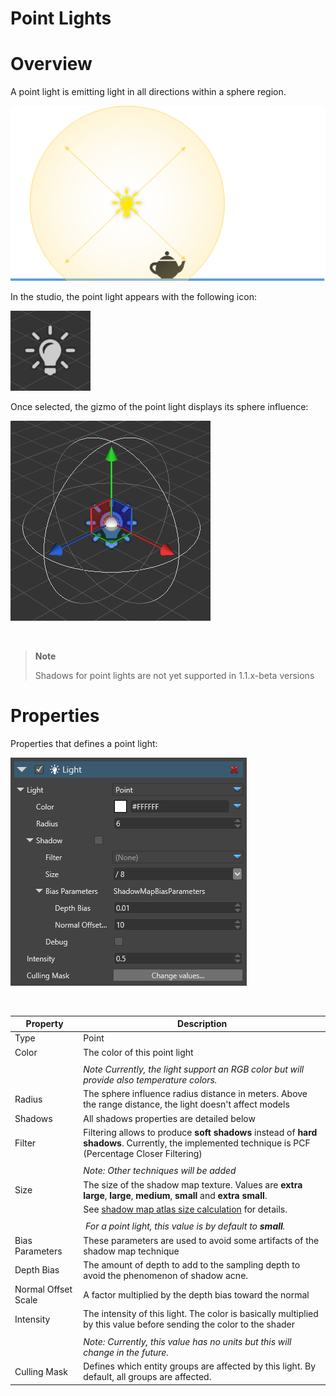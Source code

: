 # Point Lights

# Overview

A point light is emitting light in all directions within a sphere region.

![images/PointLightOverview.png](images/PointLightOverview.png) 

In the studio, the point light appears with the following icon:

![images/PointLight.png](images/PointLight.png) 

Once selected, the gizmo of the point light displays its sphere influence:

![images/PointLightSelected.png](images/PointLightSelected.png) 

 

> **Note**
> 
> Shadows for point lights are not yet supported in 1.1.x-beta versions    

# Properties

Properties that defines a point light:

![images/PointLightProperties.png](images/PointLightProperties.png) 

 

| Property            | Description                                                                                                                                         |
| ------------------- | --------------------------------------------------------------------------------------------------------------------------------------------------- |
| Type                | Point                                                                                                                                               |
| Color               | The color of this point light                                                                                                                       |
|                     |                                                                                                                                                     |
|                     | *Note Currently, the light support an RGB color but will provide also temperature colors.*                                                          |
| Radius              | The sphere influence radius distance in meters. Above the range distance, the light doesn't affect models                                           |
| Shadows             | All shadows properties are detailed below                                                                                                           |
| Filter              | Filtering allows to produce **soft shadows** instead of **hard shadows**. Currently, the implemented technique is PCF (Percentage Closer Filtering) |
|                     |                                                                                                                                                     |
|                     | *Note: Other techniques will be added*                                                                                                              |
| Size                | The size of the shadow map texture. Values are **extra large**, **large**, **medium**, **small** and **extra small**.                               |
|                     | See [shadow map atlas size calculation](shadows-optimizations.md) for details.                                                                      |
|                     |                                                                                                                                                     |
|                     |  *For a point light, this value is by default to **small**.*                                                                                        |
| Bias Parameters     | These parameters are used to avoid some artifacts of the shadow map technique                                                                       |
| Depth Bias          | The amount of depth to add to the sampling depth to avoid the phenomenon of shadow acne.                                                            |
| Normal Offset Scale | A factor multiplied by the depth bias toward the normal                                                                                             |
| Intensity           | The intensity of this light. The color is basically multiplied by this value before sending the color to the shader                                 |
|                     |                                                                                                                                                     |
|                     | *Note: Currently, this value has no units but this will change in the future.*                                                                      |
| Culling Mask        | Defines which entity groups are affected by this light. By default, all groups are affected.                                                        |


 

 

 

 

